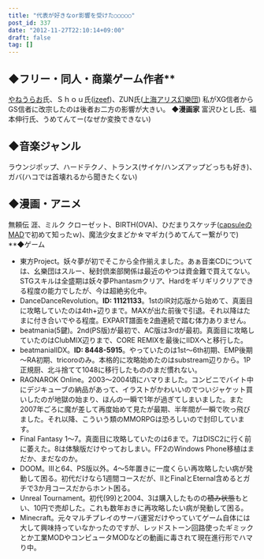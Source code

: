 ```yaml
---
title: "代表が好きなor影響を受けた○○○○○"
post_id: 337
date: "2012-11-27T22:10:14+09:00"
draft: false
tag: []
---
```



## ◆フリー・同人・商業ゲーム作者** 
[やねうらお](http://d.hatena.ne.jp/yaneurao/)氏、Ｓｈｏｕ氏([izeef](http://izeef.web.fc2.com/izeef/izeef.html))、ZUN氏([上海アリス幻樂団](http://www16.big.or.jp/~zun/)) 私がXG信者からGS信者に改宗したのは後者お二方の影響が大きい。 
**◆漫画家** 
富沢ひとし氏、福本伸行氏、うめてんてー(なぜか変換できない)
## ◆音楽ジャンル
ラウンジポップ、ハードテクノ、トランス(サイケ/ハンズアップどっちも好き)、ガバ(ハコでは首壊れるから聞きたくない)
## ◆漫画・アニメ
無頼伝 涯、ミルク クローゼット、BIRTH(OVA)、ひだまりスケッチ([capsuleのMAD](http://youtu.be/1Cn-Gz1rvjM)で初めて知ったｗ)、魔法少女まどか☆マギカ(うめてんてー繋がりで) **◆ゲーム

  * 東方Project。妖々夢が初でそこから全作揃えました。あぁ音楽CDについては、幺樂団はスルー、秘封倶楽部関係は最近のやつは資金難で買えてない。STGスキルは全盛期は妖々夢Phantasmクリア、Hardをギリギリクリアできる程度の能力でしたが、今は超絶劣化中。
  * DanceDanceRevolution。**ID: 11121133**。1stのIR対応版から始めて、真面目に攻略していたのは4th+辺りまで。MAXが出た前後で引退。それ以降はたまに付き合いでやる程度。EXPART譜面を2曲連続で踏む体力ありません。
  * beatmania(5鍵)。2nd(PS版)が最初で、AC版は3rdが最初。真面目に攻略していたのはClubMIX辺りまで、CORE REMIXを最後にIIDXへと移行した。
  * beatmaniaIIDX。**ID: 8448-5915**。やっていたのは1st～6th初期、EMP後期～RA初期、tricoroのみ。本格的に攻略始めたのはsubstream辺りから。1P正規厨、北斗捨てて1048に移行したもののまだ慣れない。
  * RAGNAROK Online。2003～2004頃にハマりました。コンビニでバイト中にデジキューブの納品があって、イラストがかわいいのでついジャケット買いしたのが地獄の始まり、ほんの一瞬で1年が過ぎてしまいました。また2007年ごろに魔が差して再度始めて見たが最期、半年間が一瞬で吹っ飛びました。それ以降、こういう類のMMORPGは恐ろしいので封印しています。
  * Final Fantasy 1～7。真面目に攻略していたのは6まで。7はDISC2に行く前に萎えた。8は体験版だけやっておしまい。FF2のWindows Phone移植はまだか、まだなのか。
  * DOOM。IIIと64、PS版以外。4～5年置きに一度くらい再攻略したい病が発動して困る。初代だけなら1週間コースだが、IIとFinalとEternal含めるとガチで3か月コースだからホント困る。
  * Unreal Tournament。初代(99)と2004、3は購入したものの~~積み状態~~もとい、10円で売却した。これも数年おきに再攻略したい病が発動して困る。
  * Minecraft。元々マルチプレイのサーバ運営だけやっていてゲーム自体には大して興味持っていなかったのですが、レッドストーン回路使ったギミックとか工業MODやコンピュータMODなどの動画に毒されて現在進行形でハマり中。
